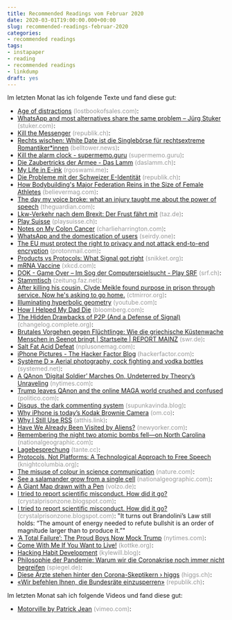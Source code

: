 ```yaml
---
title: Recommended Readings vom Februar 2020
date: 2020-03-01T19:00:00.000+00:00
slug: recommended-readings-februar-2020
categories:
- recommended readings
tags:
- instapaper
- reading
- recommended readings
- linkdump
draft: yes
---
```


Im letzten Monat las ich folgende Texte und fand diese gut:

- [Age of distractions](https://www.lostbookofsales.com/age-of-distractions/) <span style="color: #999999;">(lostbookofsales.com)</span>: 
- [WhatsApp and most alternatives share the same problem – Jürg Stuker](https://stuker.com/2021/whatsapp-and-most-alternatives-share-the-same-problem/) <span style="color: #999999;">(stuker.com)</span>: 
- [Kill the Messenger](https://www.republik.ch/2021/02/24/kill-the-messenger) <span style="color: #999999;">(republik.ch)</span>: 
- [Rechts wischen: White Date ist die Singlebörse für rechtsextreme Romantiker*innen](https://www.belltower.news/rechts-wischen-white-date-ist-die-singleboerse-fuer-rechtsextreme-romantikerinnen-111779/) <span style="color: #999999;">(belltower.news)</span>: 
- [Kill the alarm clock - supermemo.guru](https://supermemo.guru/wiki/Kill_the_alarm_clock) <span style="color: #999999;">(supermemo.guru)</span>: 
- [Die Zaubertricks der Armee - Das Lamm](https://daslamm.ch/die-zaubertricks-der-armee/) <span style="color: #999999;">(daslamm.ch)</span>: 
- [My Life in E-ink](https://rgoswami.me/posts/my-life-in-eink/) <span style="color: #999999;">(rgoswami.me)</span>: 
- [Die Probleme mit der Schweizer E-Identität](https://www.republik.ch/2021/01/28/die-probleme-mit-der-schweizer-e-identitaet) <span style="color: #999999;">(republik.ch)</span>: 
- [How Bodybuilding's Major Federation Reins in the Size of Female Athletes](https://believermag.com/the-feminine-physique/) <span style="color: #999999;">(believermag.com)</span>: 
- [The day my voice broke: what an injury taught me about the power of speech](http://www.theguardian.com/music/2021/jan/19/vocal-polyps-injury-singing-john-colapinto-steven-zeitels) <span style="color: #999999;">(theguardian.com)</span>: 
- [Lkw-Verkehr nach dem Brexit: Der Frust fährt mit](https://taz.de/!5743998/) <span style="color: #999999;">(taz.de)</span>: 
- [Play Suisse](https://www.playsuisse.ch/) <span style="color: #999999;">(playsuisse.ch)</span>: 
- [Notes on My Colon Cancer](https://www.charlieharrington.com/) <span style="color: #999999;">(charlieharrington.com)</span>: 
- [WhatsApp and the domestication of users](https://seirdy.one/2021/01/27/whatsapp-and-the-domestication-of-users.html) <span style="color: #999999;">(seirdy.one)</span>: 
- [The EU must protect the right to privacy and not attack end-to-end encryption](https://protonmail.com/blog/joint-statement-eu-encryption/) <span style="color: #999999;">(protonmail.com)</span>: 
- [Products vs Protocols: What Signal got right](https://snikket.org/blog/products-vs-protocols/) <span style="color: #999999;">(snikket.org)</span>: 
- [mRNA Vaccine](https://xkcd.com/2425/) <span style="color: #999999;">(xkcd.com)</span>: 
- [DOK - Game Over – Im Sog der Computerspielsucht - Play SRF](https://www.srf.ch/play/tv/dok/video/game-over---im-sog-der-computerspielsucht?urn=urn:srf:video:d0377540-7030-4320-8902-641f46ac8c0e) <span style="color: #999999;">(srf.ch)</span>: 
- [Stammtisch](https://zeitung.faz.net/fas/politik/2021-02-07/944b4b8a756b8e47ed400957e37ad3c2) <span style="color: #999999;">(zeitung.faz.net)</span>: 
- [After killing his cousin, Clyde Meikle found purpose in prison through service. Now he's asking to go home.](http://ctmirror.org/2021/01/16/after-killing-his-cousin-clyde-meikle-found-purpose-in-prison-through-service-now-hes-asking-to-go-home/) <span style="color: #999999;">(ctmirror.org)</span>: 
- [Illuminating hyperbolic geometry](https://www.youtube.com/watch?v=eGEQ_UuQtYs) <span style="color: #999999;">(youtube.com)</span>: 
- [How I Helped My Dad Die](https://www.bloomberg.com/news/features/2021-01-27/death-with-dignity-how-i-helped-my-dad-die) <span style="color: #999999;">(bloomberg.com)</span>: 
- [The Hidden Drawbacks of P2P (And a Defense of Signal)](https://changelog.complete.org/archives/10216-the-hidden-drawbacks-of-p2p-and-a-defense-of-signal) <span style="color: #999999;">(changelog.complete.org)</span>: 
- [Brutales Vorgehen gegen Flüchtlinge: Wie die griechische Küstenwache Menschen in Seenot bringt | Startseite | REPORT MAINZ](https://www.swr.de/report/brutales-vorgehen-gegen-fluechtlinge-wie-die-griechische-kuestenwache-menschen-in-seenot-bringt/-/id=13839326/did=25275232/nid=13839326/1g04eso/index.html) <span style="color: #999999;">(swr.de)</span>: 
- [Salt Fat Acid Defeat](https://nplusonemag.com/online-only/online-only/salt-fat-acid-defeat/) <span style="color: #999999;">(nplusonemag.com)</span>: 
- [iPhone Pictures - The Hacker Factor Blog](https://www.hackerfactor.com/blog/index.php?%2Farchives%2F905-iPhone-Pictures.html=) <span style="color: #999999;">(hackerfactor.com)</span>: 
- [Système D » Aerial photography, cock fighting and vodka bottles](https://www.systemed.net/blog/legacy/100.html) <span style="color: #999999;">(systemed.net)</span>: 
- [A QAnon ‘Digital Soldier’ Marches On, Undeterred by Theory’s Unraveling](https://www.nytimes.com/2021/01/17/technology/qanon-meme-queen.html) <span style="color: #999999;">(nytimes.com)</span>: 
- [Trump leaves QAnon and the online MAGA world crushed and confused](https://www.politico.com/news/2021/01/20/trump-qanon-inauguration-day-460926) <span style="color: #999999;">(politico.com)</span>: 
- [Disqus, the dark commenting system](https://supunkavinda.blog/disqus) <span style="color: #999999;">(supunkavinda.blog)</span>: 
- [Why iPhone is today’s Kodak Brownie Camera](https://om.co/2021/01/24/why-iphone-is-todays-kodak-brownie-camera/) <span style="color: #999999;">(om.co)</span>: 
- [Why I Still Use RSS](https://atthis.link/) <span style="color: #999999;">(atthis.link)</span>: 
- [Have We Already Been Visited by Aliens?](https://www.newyorker.com/magazine/2021/01/25/have-we-already-been-visited-by-aliens) <span style="color: #999999;">(newyorker.com)</span>: 
- [Remembering the night two atomic bombs fell—on North Carolina](https://www.nationalgeographic.com/history/2021/01/remembering-night-two-atomic-bombs-dropped-on-north-carolina/) <span style="color: #999999;">(nationalgeographic.com)</span>: 
- [Lagebesprechung](https://tante.cc/2021/01/25/lagebesprechung/) <span style="color: #999999;">(tante.cc)</span>: 
- [Protocols, Not Platforms: A Technological Approach to Free Speech](https://knightcolumbia.org/content/protocols-not-platforms-a-technological-approach-to-free-speech) <span style="color: #999999;">(knightcolumbia.org)</span>: 
- [The misuse of colour in science communication](https://www.nature.com/articles/s41467-020-19160-7) <span style="color: #999999;">(nature.com)</span>: 
- [See a salamander grow from a single cell](https://www.nationalgeographic.com/animals/2019/02/time-lapse-film-shows-salamander-development/) <span style="color: #999999;">(nationalgeographic.com)</span>: 
- [A Giant Map drawn with a Pen](http://volzo.de/posts/plottermap/) <span style="color: #999999;">(volzo.de)</span>: 
- [I tried to report scientific misconduct. How did it go?](http://crystalprisonzone.blogspot.com/2021/01/i-tried-to-report-scientific-misconduct.html) <span style="color: #999999;">(crystalprisonzone.blogspot.com)</span>: 
- [I tried to report scientific misconduct. How did it go?](http://crystalprisonzone.blogspot.com/2021/01/i-tried-to-report-scientific-misconduct.html#%23It+turns+out+Brandolini%E2%80%99s+Law+still+holds%3A+%E2%80%9CThe+amount+of+energy+needed+to+refute+bullshit+is+an+order+of+magnitude+larger+than+to+produce+it.%E2%80%9D) <span style="color: #999999;">(crystalprisonzone.blogspot.com)</span>: "It turns out Brandolini’s Law still holds: “The amount of energy needed to refute bullshit is an order of magnitude larger than to produce it.”"
- [‘A Total Failure’: The Proud Boys Now Mock Trump](https://www.nytimes.com/2021/01/20/technology/proud-boys-trump.html) <span style="color: #999999;">(nytimes.com)</span>: 
- [Come With Me If You Want to Live!](https://kottke.org/21/01/come-with-me-if-you-want-to-live) <span style="color: #999999;">(kottke.org)</span>: 
- [Hacking Habit Development](https://kylewill.blog/hacking-habit-development/) <span style="color: #999999;">(kylewill.blog)</span>: 
- [Philosophie der Pandemie: Warum wir die Coronakrise noch immer nicht begreifen](https://www.spiegel.de/psychologie/corona-leugnen-warum-wir-die-krise-noch-immer-nicht-begreifen-a-fcab1895-247a-463d-9210-b7827badf598) <span style="color: #999999;">(spiegel.de)</span>: 
- [Diese Ärzte stehen hinter den Corona-Skeptikern › higgs](https://www.higgs.ch/diese-aerzte-stehen-hinter-den-corona-skeptikern/39425/) <span style="color: #999999;">(higgs.ch)</span>: 
- [«Wir befehlen Ihnen, die Bundesräte einzusperren»](https://www.republik.ch/2021/01/21/wir-befehlen-ihnen-die-sieben-bundesraete-in-gefaengnisse-einzusperren) <span style="color: #999999;">(republik.ch)</span>: 

Im letzten Monat sah ich folgende Videos und fand diese gut:

- [Motorville by Patrick Jean](https://vimeo.com/62468031) <span style="color: #999999;">(vimeo.com)</span>: 

